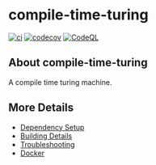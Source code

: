 # compile-time-turing

[![ci](https://github.com/jl2272/compile-time-turing/actions/workflows/ci.yml/badge.svg)](https://github.com/jl2272/compile-time-turing/actions/workflows/ci.yml)
[![codecov](https://codecov.io/gh/jl2272/compile-time-turing/branch/main/graph/badge.svg)](https://codecov.io/gh/jl2272/compile-time-turing)
[![CodeQL](https://github.com/jl2272/compile-time-turing/actions/workflows/codeql-analysis.yml/badge.svg)](https://github.com/jl2272/compile-time-turing/actions/workflows/codeql-analysis.yml)

## About compile-time-turing
A compile time turing machine.


## More Details

 * [Dependency Setup](README_dependencies.md)
 * [Building Details](README_building.md)
 * [Troubleshooting](README_troubleshooting.md)
 * [Docker](README_docker.md)
